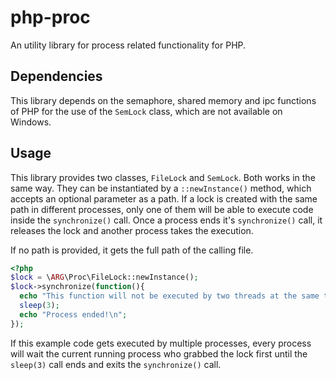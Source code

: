 # php-proc
An utility library for process related functionality for PHP.

## Dependencies
This library depends on the semaphore, shared memory and ipc functions of PHP for the use of the `SemLock` class, which are not available on Windows.

## Usage
This library provides two classes, `FileLock` and `SemLock`. Both works in the same way. They can be instantiated by a `::newInstance()` method,
which accepts an optional parameter as a path. If a lock is created with the same path in different processes, only one of them will be able to execute code
inside the `synchronize()` call. Once a process ends it's `synchronize()` call, it releases the lock and another process takes the execution.

If no path is provided, it gets the full path of the calling file.
```php
<?php
$lock = \ARG\Proc\FileLock::newInstance();
$lock->synchronize(function(){
  echo "This function will not be executed by two threads at the same time.\n";
  sleep(3);
  echo "Process ended!\n";
});
```
If this example code gets executed by multiple processes, every process will wait the current running process who grabbed the lock first
until the `sleep(3)` call ends and exits the `synchronize()` call.
